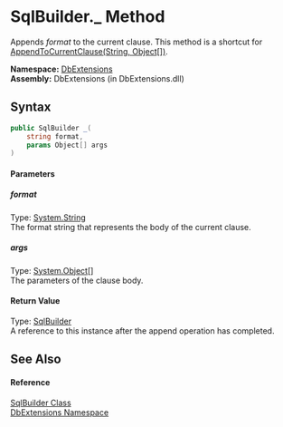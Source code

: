 SqlBuilder._ Method
===================
Appends *format* to the current clause. This method is a shortcut for [AppendToCurrentClause(String, Object[])][1].

**Namespace:** [DbExtensions][2]  
**Assembly:** DbExtensions (in DbExtensions.dll)

Syntax
------

```csharp
public SqlBuilder _(
	string format,
	params Object[] args
)
```

#### Parameters

##### *format*
Type: [System.String][3]  
The format string that represents the body of the current clause.

##### *args*
Type: [System.Object][4][]  
The parameters of the clause body.

#### Return Value
Type: [SqlBuilder][5]  
A reference to this instance after the append operation has completed.

See Also
--------

#### Reference
[SqlBuilder Class][5]  
[DbExtensions Namespace][2]  

[1]: AppendToCurrentClause.md
[2]: ../README.md
[3]: http://msdn.microsoft.com/en-us/library/s1wwdcbf
[4]: http://msdn.microsoft.com/en-us/library/e5kfa45b
[5]: README.md